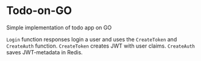 # Todo-on-GO
Simple implementation of todo app on GO

`Login` function responses login a user and uses the `CreateToken` and `CreateAuth` function.
`CreateToken` creates JWT with user claims.
`CreateAuth` saves JWT-metadata in Redis.

